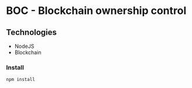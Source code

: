 BOC - Blockchain ownership control
==================================

Technologies
------------
- NodeJS
- Blockchain

### Install
```
npm install
```